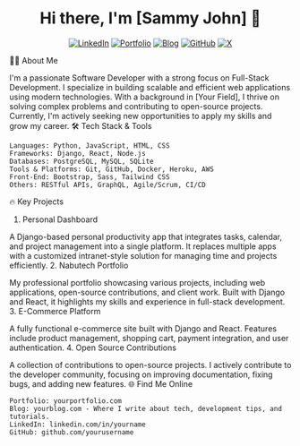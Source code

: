 <h1 align="center">Hi there, I'm [Sammy John] 👋</h1>

<div align="center">
  
  [![LinkedIn](https://img.shields.io/badge/LinkedIn-0A66C2?style=for-the-badge&logo=linkedin&logoColor=white)](https://linkedin.com/in/yourname)
  [![Portfolio](https://img.shields.io/badge/Portfolio-FF5722?style=for-the-badge&logo=website&logoColor=white)](https://yourportfolio.com)
  [![Blog](https://img.shields.io/badge/Blog-21759B?style=for-the-badge&logo=wordpress&logoColor=white)](https://yourblog.com)
  [![GitHub](https://img.shields.io/badge/GitHub-181717?style=for-the-badge&logo=github&logoColor=white)](https://github.com/yourusername)
  [![X](https://img.shields.io/badge/X-1DA1F2?style=for-the-badge&logo=x&logoColor=white)](https://twitter.com/yourusername)
  
</div>



👨‍💻 About Me

I'm a passionate Software Developer with a strong focus on Full-Stack Development. I specialize in building scalable and efficient web applications using modern technologies. With a background in [Your Field], I thrive on solving complex problems and contributing to open-source projects. Currently, I'm actively seeking new opportunities to apply my skills and grow my career.
🛠️ Tech Stack & Tools

    Languages: Python, JavaScript, HTML, CSS
    Frameworks: Django, React, Node.js
    Databases: PostgreSQL, MySQL, SQLite
    Tools & Platforms: Git, GitHub, Docker, Heroku, AWS
    Front-End: Bootstrap, Sass, Tailwind CSS
    Others: RESTful APIs, GraphQL, Agile/Scrum, CI/CD

🔥 Key Projects
1. Personal Dashboard

A Django-based personal productivity app that integrates tasks, calendar, and project management into a single platform. It replaces multiple apps with a customized intranet-style solution for managing time and projects efficiently.
2. Nabutech Portfolio

My professional portfolio showcasing various projects, including web applications, open-source contributions, and client work. Built with Django and React, it highlights my skills and experience in full-stack development.
3. E-Commerce Platform

A fully functional e-commerce site built with Django and React. Features include product management, shopping cart, payment integration, and user authentication.
4. Open Source Contributions

A collection of contributions to open-source projects. I actively contribute to the developer community, focusing on improving documentation, fixing bugs, and adding new features.
🌐 Find Me Online

    Portfolio: yourportfolio.com
    Blog: yourblog.com - Where I write about tech, development tips, and tutorials.
    LinkedIn: linkedin.com/in/yourname
    GitHub: github.com/yourusername

